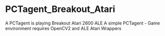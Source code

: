 # PCTagent_Breakout_Atari
A PCTagent is playing Breakout Atari 2600 ALE
A simple PCTagent - Game environment requires
OpenCV2 and ALE Atari Wrappers
